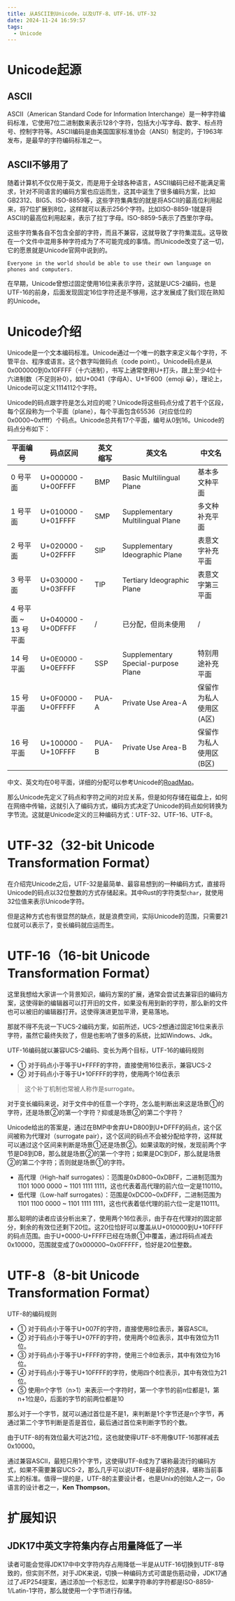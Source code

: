 ```yaml
---
title: 从ASCII到Unicode，以及UTF-8、UTF-16、UTF-32
date: 2024-11-24 16:59:57
tags:
  - Unicode
---
```

<!-- toc -->

# Unicode起源

## ASCII

ASCII（American Standard Code for Information Interchange）是一种字符编码标准，它使用7位二进制数来表示128个字符，包括大小写字母、数字、标点符号、控制字符等。ASCII编码是由美国国家标准协会（ANSI）制定的，于1963年发布，是最早的字符编码标准之一。

## ASCII不够用了

随着计算机不仅仅用于英文，而是用于全球各种语言，ASCII编码已经不能满足需求，针对不同语言的编码方案也应运而生，这其中诞生了很多编码方案，比如GB2312、BIG5、ISO-8859等，这些字符集典型的就是将ASCII的最高位利用起来，将7位扩展到8位，这样就可以表示256个字符。比如ISO-8859-1就是将ASCII的最高位利用起来，表示了拉丁字母。ISO-8859-5表示了西里尔字母。

这些字符集各自不包含全部的字符，而且不兼容，这就导致了字符集混乱。这导致在一个文件中混用多种字符成为了不可能完成的事情。而Unicode改变了这一切，它的愿景就是Unicode官网中说到的。

```
Everyone in the world should be able to use their own language on phones and computers.
```

在早期，Unicode曾想过固定使用16位来表示字符，这就是UCS-2编码，也是UTF-16的前身，后面发现固定16位字符还是不够用，这才发展成了我们现在熟知的Unicode。

# Unicode介绍

Unicode是一个文本编码标准。Unicode通过一个唯一的数字来定义每个字符，不管平台、程序或语言。这个数字叫做码点（code point）。Unicode码点是从0x000000到0x10FFFF（十六进制），书写上通常使用U+打头，跟上至少4位十六进制数（不足则补0），如U+0041（字母A）、U+1F600（emoji 😀），理论上，Unicode可以定义1114112个字符。

Unicode的码点跟字符是怎么对应的呢？Unicode将这些码点分成了若干个区段，每个区段称为一个平面（plane），每个平面包含65536（对应低位的0x0000~0xffff）个码点。Unicode总共有17个平面，编号从0到16。Unicode的码点分布如下：

| 平面编号           | 码点区间                | 英文缩写  | 英文名                                 | 中文名            |
|----------------|---------------------|-------|-------------------------------------|----------------|
| 0 号平面          | U+000000 - U+00FFFF | BMP   | Basic Multilingual Plane            | 基本多文种平面        |
| 1 号平面          | U+010000 - U+01FFFF | SMP   | Supplementary Multilingual Plane    | 多文种补充平面        |
| 2 号平面          | U+020000 - U+02FFFF | SIP   | Supplementary Ideographic Plane     | 表意文字补充平面       |
| 3 号平面          | U+030000 - U+03FFFF | TIP   | Tertiary Ideographic Plane          | 表意文字第三平面       |
| 4 号平面 ~ 13 号平面 | U+040000 - U+0DFFFF | /     | 已分配，但尚未使用                           | /              |
| 14 号平面         | U+0E0000 - U+0EFFFF | SSP   | Supplementary Special-purpose Plane | 特别用途补充平面       |
| 15 号平面         | U+0F0000 - U+0FFFFF | PUA-A | Private Use Area-A                  | 保留作为私人使用区 (A区) |
| 16 号平面         | U+100000 - U+10FFFF | PUA-B | Private Use Area-B                  | 保留作为私人使用区 (B区) |

中文、英文均在0号平面，详细的分配可以参考Unicode的[RoadMap](https://www.unicode.org/roadmaps/index.html)。

那么Unicode先定义了码点和字符之间的对应关系，但是如何存储在磁盘上，如何在网络中传输，这就引入了编码方式，编码方式决定了Unicode的码点如何转换为字节流。这就是Unicode定义的三种编码方式：UTF-32、UTF-16、UTF-8。

# UTF-32（32-bit Unicode Transformation Format）

在介绍完Unicode之后，UTF-32是最简单、最容易想到的一种编码方式，直接将Unicode的码点以32位整数的方式存储起来。其中Rust的字符类型`char`，就使用32位值来表示Unicode字符。

但是这种方式也有很显然的缺点，就是浪费空间，实际Unicode的范围，只需要21位就可以表示了，变长编码就应运而生。

# UTF-16（16-bit Unicode Transformation Format）

这里我想给大家讲一个背景知识，编码方案的扩展，通常会尝试去兼容旧的编码方案，这使得新的编辑器可以打开旧的文件，如果没有用到新的字符，那么新的文件也可以被旧的编辑器打开。这使得演进更加平滑，更易落地。

那就不得不先说一下UCS-2编码方案，如前所述，UCS-2想通过固定16位来表示字符，虽然它最终失败了，但是也影响了很多的系统，比如Windows、Jdk。

UTF-16编码就以兼容UCS-2编码、变长为两个目标，UTF-16的编码规则
- ① 对于码点小于等于U+FFFF的字符，直接使用16位表示，兼容UCS-2
- ② 对于码点小于等于U+10FFFF的字符，使用两个16位表示

> 这个补丁机制也常被人称作是surrogate。

对于变长编码来说，对于文件中的任意一个字符，怎么能判断出来这是场景①的字符，还是场景②的第一个字符？抑或是场景②的第二个字符？

Unicode给出的答案是，通过在BMP中舍弃U+D800到U+DFFF的码点，这个区间被称为代理对（surrogate pair），这个区间的码点不会被分配给字符，这样就可以通过这个区间来判断是场景①还是场景②。如果读取的时候，发现前两个字节是D8到DB，那么就是场景②的第一个字符；如果是DC到DF，那么就是场景②的第二个字符；否则就是场景①的字符。

- 高代理（High-half surrogates）：范围是0xD800~0xDBFF，二进制范围为1101 1000 0000 ~ 1101 1111 1111，这也代表着高代理的前六位一定是110110。
- 低代理（Low-half surrogates）：范围是0xDC00~0xDFFF，二进制范围为1101 1100 0000 ~ 1101 1111 1111，这也代表着低代理的前六位一定是110111。

那么聪明的读者应该分析出来了，使用两个16位表示，由于存在代理对的固定部分，剩余的有效位还剩下20位。这20位恰好可以覆盖从U+010000到U+10FFFF的码点范围。由于U+0000-U+FFFF已经在场景①中覆盖，通过将码点减去0x10000，范围就变成了0x000000~0x0FFFFF，恰好是20位整数。

# UTF-8（8-bit Unicode Transformation Format）

UTF-8的编码规则
- ① 对于码点小于等于U+007F的字符，直接使用8位表示，兼容ASCII。
- ② 对于码点小于等于U+07FF的字符，使用两个8位表示，其中有效位为11位。
- ③ 对于码点小于等于U+FFFF的字符，使用三个8位表示，其中有效位为16位。
- ④ 对于码点小于等于U+10FFFF的字符，使用四个8位表示，其中有效位为21位。
- ⑤ 使用n个字节（n>1）来表示一个字符时，第一个字节的前n位都是1，第n+1位是0，后面的字节的前两位都是10

那么对于一个字节，就可以通过首位是不是1，来判断是1个字节还是n个字节，再通过第二个字节判断是否是首位，最后通过首位来判断字节的个数。

由于UTF-8的有效位最大可达21位，这也就使得UTF-8不用像UTF-16那样减去0x10000。

通过兼容ASCII，最短只用1个字节，这使得UTF-8成为了堪称最流行的编码方式，如果不需要兼容UCS-2，那么几乎可以说UTF-8是最好的选择，堪称当前事实上的标准。值得一提的是，UTF-8的主要设计者，也是Unix的创始人之一，Go语言的设计者之一，**Ken Thompson**。

# 扩展知识

## JDK17中英文字符集内存占用量降低了一半

读者可能会觉得JDK17中中文字符内存占用降低一半是从UTF-16切换到UTF-8导致的，但实则不然，对于JDK来说，切换一种编码方式可谓是伤筋动骨，JDK17通过了JEP254提案，通过添加一个标志位，如果字符串的字符都是ISO-8859-1/Latin-1字符，那么就使用一个字节进行存储。
